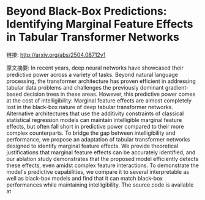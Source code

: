 # Beyond Black-Box Predictions: Identifying Marginal Feature Effects in Tabular Transformer Networks

链接: http://arxiv.org/abs/2504.08712v1

原文摘要:
In recent years, deep neural networks have showcased their predictive power
across a variety of tasks. Beyond natural language processing, the transformer
architecture has proven efficient in addressing tabular data problems and
challenges the previously dominant gradient-based decision trees in these
areas. However, this predictive power comes at the cost of intelligibility:
Marginal feature effects are almost completely lost in the black-box nature of
deep tabular transformer networks. Alternative architectures that use the
additivity constraints of classical statistical regression models can maintain
intelligible marginal feature effects, but often fall short in predictive power
compared to their more complex counterparts. To bridge the gap between
intelligibility and performance, we propose an adaptation of tabular
transformer networks designed to identify marginal feature effects. We provide
theoretical justifications that marginal feature effects can be accurately
identified, and our ablation study demonstrates that the proposed model
efficiently detects these effects, even amidst complex feature interactions. To
demonstrate the model's predictive capabilities, we compare it to several
interpretable as well as black-box models and find that it can match black-box
performances while maintaining intelligibility. The source code is available at
